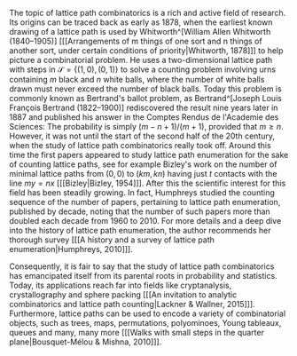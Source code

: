 The topic of lattice path combinatorics is a rich and active field of research. 
Its origins can be traced back as early as 1878, when the earliest known drawing of a lattice path is used by Whitworth^[William Allen Whitworth (1840–1905)] \[[[Arrangements of m things of one sort and n things of another sort, under certain conditions of priority|Whitworth, 1878]]\] to help picture a combinatorial problem. 
He uses a two-dimensional lattice path with steps in $\mathcal{S} = \{(1,0), (0,1)\}$ to solve a counting problem involving urns containing $m$ black and $n$ white balls, where the number of white balls drawn must never exceed the number of black balls. 
Today this problem is commonly known as Bertrand's ballot problem, as Bertrand^[Joseph Louis François Bertrand (1822–1900)] rediscovered the result nine years later in 1887 and published his answer in the Comptes Rendus de l'Academie des Sciences: 
The probability is simply $(m - n + 1)/(m + 1)$, provided that $m \geq n$. 
However, it was not until the start of the second half of the 20th century, when the study of lattice path combinatorics really took off.
Around this time the first papers appeared to study lattice path enumeration for the sake of counting lattice paths, see for example Bizley's work on the number of minimal lattice paths from $(0,0)$ to $(km,kn)$ having just $t$ contacts with the line $my = nx$ \[[[Bizley|Bizley, 1954]]\]. 
After this the scientific interest for this field has been steadily growing. 
In fact, Humphreys studied the counting sequence of the number of papers, pertaining to lattice path enumeration, published by decade, noting that the number of such papers more than doubled each decade from 1960 to 2010. 
For more details and a deep dive into the history of lattice path enumeration, the author recommends her thorough survey \[[[A history and a survey of lattice path enumeration|Humphreys, 2010]]\].

Consequently, it is fair to say that the study of lattice path combinatorics has emancipated itself from its parental roots in probability and statistics. Today, its applications reach far into fields like cryptanalysis, crystallography and sphere packing \[[[An invitation to analytic combinatorics and lattice path counting|Lackner & Wallner, 2015]]\]. Furthermore, lattice paths can be used to encode a variety of combinatorial objects, such as trees, maps, permutations, polyominoes, Young tableaux, queues and many, many more \[[[Walks with small steps in the quarter plane|Bousquet-Mélou & Mishna, 2010]]\].

